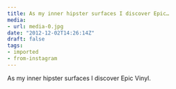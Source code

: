 ```yaml
---
title: As my inner hipster surfaces I discover Epic…
media:
- url: media-0.jpg
date: "2012-12-02T14:26:14Z"
draft: false
tags:
- imported
- from-instagram
---
```

As my inner hipster surfaces I discover Epic Vinyl.
